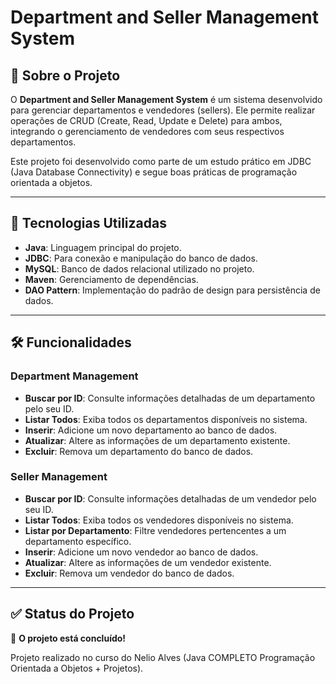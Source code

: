 # Department and Seller Management System

## 📖 Sobre o Projeto

O **Department and Seller Management System** é um sistema desenvolvido para gerenciar departamentos e vendedores (sellers). Ele permite realizar operações de CRUD (Create, Read, Update e Delete) para ambos, integrando o gerenciamento de vendedores com seus respectivos departamentos.

Este projeto foi desenvolvido como parte de um estudo prático em JDBC (Java Database Connectivity) e segue boas práticas de programação orientada a objetos.

---

## 🚀 Tecnologias Utilizadas

- **Java**: Linguagem principal do projeto.
- **JDBC**: Para conexão e manipulação do banco de dados.
- **MySQL**: Banco de dados relacional utilizado no projeto.
- **Maven**: Gerenciamento de dependências.
- **DAO Pattern**: Implementação do padrão de design para persistência de dados.

---

## 🛠️ Funcionalidades

### **Department Management**
- **Buscar por ID**: Consulte informações detalhadas de um departamento pelo seu ID.
- **Listar Todos**: Exiba todos os departamentos disponíveis no sistema.
- **Inserir**: Adicione um novo departamento ao banco de dados.
- **Atualizar**: Altere as informações de um departamento existente.
- **Excluir**: Remova um departamento do banco de dados.

### **Seller Management**
- **Buscar por ID**: Consulte informações detalhadas de um vendedor pelo seu ID.
- **Listar Todos**: Exiba todos os vendedores disponíveis no sistema.
- **Listar por Departamento**: Filtre vendedores pertencentes a um departamento específico.
- **Inserir**: Adicione um novo vendedor ao banco de dados.
- **Atualizar**: Altere as informações de um vendedor existente.
- **Excluir**: Remova um vendedor do banco de dados.

---

## ✅ Status do Projeto

🚀 **O projeto está concluído!**

Projeto realizado no curso do Nelio Alves (Java COMPLETO Programação Orientada a Objetos + Projetos).
